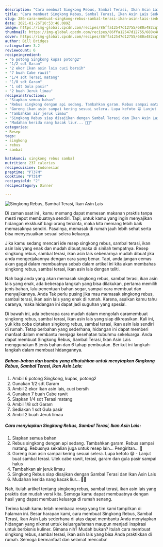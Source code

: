 ```yaml
---
description: "Cara membuat Singkong Rebus, Sambal Terasi, Ikan Asin Lais Sederhana dan Mudah Dibuat"
title: "Cara membuat Singkong Rebus, Sambal Terasi, Ikan Asin Lais Sederhana dan Mudah Dibuat"
slug: 286-cara-membuat-singkong-rebus-sambal-terasi-ikan-asin-lais-sederhana-dan-mudah-dibuat
date: 2021-01-26T10:53:48.089Z
image: https://img-global.cpcdn.com/recipes/86ffa12547d12755/680x482cq70/singkong-rebus-sambal-terasi-ikan-asin-lais-foto-resep-utama.jpg
thumbnail: https://img-global.cpcdn.com/recipes/86ffa12547d12755/680x482cq70/singkong-rebus-sambal-terasi-ikan-asin-lais-foto-resep-utama.jpg
cover: https://img-global.cpcdn.com/recipes/86ffa12547d12755/680x482cq70/singkong-rebus-sambal-terasi-ikan-asin-lais-foto-resep-utama.jpg
author: Bill Bridges
ratingvalue: 3.2
reviewcount: 6
recipeingredient:
- "6 potong Singkong kupas potong2"
- "1/2 sdt Garam"
- "2 ekor Ikan asin lais cuci bersih"
- "7 buah Cabe rawit"
- "1/4 sdt Terasi matang"
- "1/8 sdt Garam"
- "1 sdt Gula pasir"
- "2 buah Jeruk limau"
recipeinstructions:
- "Siapkan semua bahan"
- "Rebus singkong dengan api sedang. Tambahkan garam. Rebus sampai matang. Rebusnya sekalian juga untuk resep lain... Pengiritan... 🤭"
- "Goreng ikan asin sampai kering sesuai selera. Lupa kefoto 😁 Lanjut buat sambal terasi. Ulek cabe rawit, terasi, garam dan gula pasir sampai halus"
- "Tambahkan air jeruk limau"
- "Singkong Rebus siap disajikan dengan Sambal Terasi dan Ikan Asin Lais"
- "Mudahan kerida nang kacak liur... 🤭😁"
categories:
- Resep
tags:
- singkong
- rebus
- sambal

katakunci: singkong rebus sambal 
nutrition: 237 calories
recipecuisine: Indonesian
preptime: "PT37M"
cooktime: "PT31M"
recipeyield: "2"
recipecategory: Dinner

---
```



![Singkong Rebus, Sambal Terasi, Ikan Asin Lais](https://img-global.cpcdn.com/recipes/86ffa12547d12755/680x482cq70/singkong-rebus-sambal-terasi-ikan-asin-lais-foto-resep-utama.jpg)

Di zaman  saat ini , kamu memang dapat memesan makanan praktis tanpa mesti repot membuatnya sendiri. Tapi, untuk kamu yang ingin menyajikan hidangan eksklusif bagi orang tercinta, maka kita memang lebih baik memasaknya sendiri. Pasalnya, memasak di rumah jauh lebih sehat serta bisa menyesuaikan sesuai selera keluarga.

Jika kamu sedang mencari ide resep singkong rebus, sambal terasi, ikan asin lais yang enak dan mudah dibuat,maka di sinilah tempatnya. Resep singkong rebus, sambal terasi, ikan asin lais  sebenarnya mudah dibuat jika anda mengerjakannya dengan cara yang benar. Tapi, anda jangan cemas akan gagal dalam membuatnya 
sebab dalam artikel ini kita akan membahas singkong rebus, sambal terasi, ikan asin lais dengan teliti.  



Nah bagi anda yang akan memasak singkong rebus, sambal terasi, ikan asin lais yang enak, ada beberapa langkah yang bisa dilakukan, pertama memilih jenis bahan, lalu penentuan bahan segar, sampai cara membuat dan menyajikannya. Anda Tak perlu pusing jika mau memasak singkong rebus, sambal terasi, ikan asin lais yang enak di rumah. Karena, asalkan kamu  tahu caranya, maka hidangan ini dapat jadi suguhan yang spesial.

Di bawah ini, ada beberapa cara mudah dalam mengolah caramembuat singkong rebus, sambal terasi, ikan asin lais yang siap dikreasikan. Kali ini, yuk kita coba ciptakan singkong rebus, sambal terasi, ikan asin lais sendiri di rumah. Tetap berbahan yang sederhana, hidangan ini dapat memberi manfaat dalam membantu menjaga kesehatan tubuhmu sekeluarga. Anda dapat membuat Singkong Rebus, Sambal Terasi, Ikan Asin Lais menggunakan 8 jenis bahan dan 6 tahap pembuatan. Berikut ini langkah-langkah dalam membuat hidangannya.

<!--inarticleads1-->

##### Bahan-bahan dan bumbu yang dibutuhkan untuk menyiapkan Singkong Rebus, Sambal Terasi, Ikan Asin Lais:

1. Ambil 6 potong Singkong, kupas, potong2
1. Gunakan 1/2 sdt Garam
1. Ambil 2 ekor Ikan asin lais, cuci bersih
1. Gunakan 7 buah Cabe rawit
1. Siapkan 1/4 sdt Terasi matang
1. Ambil 1/8 sdt Garam
1. Sediakan 1 sdt Gula pasir
1. Ambil 2 buah Jeruk limau




<!--inarticleads2-->

##### Cara menyiapkan Singkong Rebus, Sambal Terasi, Ikan Asin Lais:

1. Siapkan semua bahan
1. Rebus singkong dengan api sedang. Tambahkan garam. Rebus sampai matang. Rebusnya sekalian juga untuk resep lain... Pengiritan... 🤭
1. Goreng ikan asin sampai kering sesuai selera. Lupa kefoto 😁 - Lanjut buat sambal terasi. Ulek cabe rawit, terasi, garam dan gula pasir sampai halus
1. Tambahkan air jeruk limau
1. Singkong Rebus siap disajikan dengan Sambal Terasi dan Ikan Asin Lais
1. Mudahan kerida nang kacak liur... 🤭😁




Nah, itulah artikel tentang  singkong rebus, sambal terasi, ikan asin lais  yang praktis dan mudah versi kita. Semoga kamu dapat membuatnya dengan hasil yang dapat membuat keluarga di rumah senang. 

Terima kasih kamu telah membaca resep yang tim kami tampilkan di halaman ini. Besar harapan kami, cara membuat  Singkong Rebus, Sambal Terasi, Ikan Asin Lais sederhana di atas dapat membantu Anda menyiapkan hidangan yang nikmat untuk keluarga/teman maupun menjadi inspirasi untuk berbisnis kuliner. Gimana nih? Mudah bukan? Itulah cara membuat singkong rebus, sambal terasi, ikan asin lais yang bisa Anda praktikkan di rumah. Semoga bermanfaat dan selamat mencoba!


